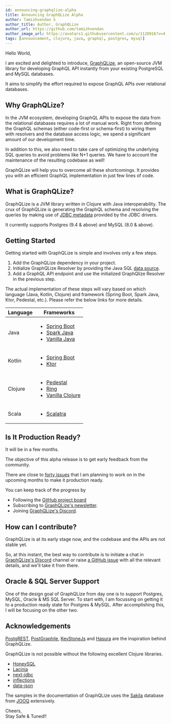 ```yaml
---
id: announcing-graphqlize-alpha
title: Announcing GraphQLize Alpha
author: Tamizhvendan S
author_title: Author, GraphQLize
author_url: https://github.com/tamizhvendan
author_image_url: https://avatars1.githubusercontent.com/u/1128916?v=4
tags: [announcement, clojure, java, graphql, postgres, mysql]
---
```


Hello World,

I am excited and delighted to introduce, [GraphQLize](https://www.graphqlize.org), an open-source JVM library for developing GraphQL API instantly from your existing PostgreSQL and MySQL databases.

It aims to simplify the effort required to expose GraphQL APIs over relational databases.

<!--truncate-->

## Why GraphQLize?

In the JVM ecosystem, developing GraphQL APIs to expose the data from the relational databases requires a lot of manual work. Right from defining the GraphQL schemas (either code-first or schema-first) to wiring them with resolvers and the database access logic, we spend a significant amount of our development time.

In addition to this, we also need to take care of optimizing the underlying SQL queries to avoid problems like N+1 queries. We have to account the maintenance of the resulting codebase as well!

GraphQLize will help you to overcome all these shortcomings. It provides you with an efficient GraphQL implementation in just few lines of code.

## What is GraphQLize?

GraphQLize is a JVM library written in Clojure with Java interoperability. The crux of GraphQLize is generating the GraphQL schema and resolving the queries by making use of [JDBC metadata](https://docs.oracle.com/javase/7/docs/api/java/sql/DatabaseMetaData.html) provided by the JDBC drivers.

It currently supports Postgres (9.4 & above) and MySQL (8.0 & above).

## Getting Started

Getting started with GraphQLize is simple and involves only a few steps.

1. Add the GraphQLize dependency in your project.
2. Initialize GraphQLize Resolver by providing the Java SQL [data source](https://docs.oracle.com/javase/7/docs/api/javax/sql/DataSource.html).
3. Add a GraphQL API endpoint and use the initialized GraphQlize Resolver in the previous step.

The actual implementation of these steps will vary based on which language (Java, Kotlin, Clojure) and framework (Spring Boot, Spark Java, Ktor, Pedestal, etc.). Please refer the below links for more details.

| Language | Frameworks                                                                                                                                                                                                                                                                                              |
| -------- | ------------------------------------------------------------------------------------------------------------------------------------------------------------------------------------------------------------------------------------------------------------------------------------------------------- |
| Java     | <ul><li><a href="http://graphqlize.org/docs/getting_started/java/springboot">Spring Boot</a></li><li><a href="http://graphqlize.org/docs/getting_started/java/sparkjava">Spark Java</a></li><li><a href="https://www.graphqlize.org/docs/getting_started/java/vanilla">Vanilla Java</a></li></ul>       |
| Kotlin   | <ul><li><a href="https://www.graphqlize.org/docs/getting_started/kotlin/springboot">Spring Boot</a></li><li><a href="https://www.graphqlize.org/docs/getting_started/kotlin/ktor">Ktor</a></li></ul>                                                                                                    |
| Clojure  | <ul><li><a href="https://www.graphqlize.org/docs/getting_started/clojure/pedestal">Pedestal</a></li><li><a href="https://www.graphqlize.org/docs/getting_started/clojure/ring">Ring</a></li><li><a href="https://www.graphqlize.org/docs/getting_started/clojure/vanilla">Vanilla Clojure</a></li></ul> |
| Scala    | <ul><li><a href="https://www.graphqlize.org/docs/getting_started/scala/scalatra">Scalatra</a></li></ul>                                                                                                                                                                                                 |

## Is It Production Ready?

It will be in a few months.

The objective of this alpha release is to get early feedback from the community.

There are close to [forty issues](https://github.com/graphqlize/graphqlize/issues?q=is%3Aissue+is%3Aopen+sort%3Acreated-asc) that I am planning to work on in the upcoming months to make it production ready.

You can keep track of the progress by

- Following the [GitHub project board](https://github.com/orgs/graphqlize/projects/1)
- Subscribing to [GraphQLize's newsletter](https://tinyletter.com/graphqlize-org).
- Joining [GraphQLize's Discord](https://discord.gg/akkdPqf).

## How can I contribute?

GraphQLize is at its early stage now, and the codebase and the APIs are not stable yet.

So, at this instant, the best way to contribute is to initiate a chat in [GraphQLize's Discord](https://discord.gg/akkdPqf) channel or raise [a GitHub issue](https://github.com/graphqlize/graphqlize/issues/new) with all the relevant details, and we'll take it from there.

## Oracle & SQL Server Support

One of the design goal of GraphQLize from day one is to support Postgres, MySQL, Oracle & MS SQL Server. To start with, I am focussing on getting it to a production ready state for Postgres & MySQL. After accomplishing this, I will be focusing on the other two.

## Acknowledgements

[PostgREST](http://postgrest.org), [PostGraphile](https://www.graphile.org/postgraphile/), [KeyStoneJs](https://www.keystonejs.com/) and [Hasura](https://hasura.io/) are the inspiration behind GraphQLize.

GraphQLize is not possible without the following excellent Clojure libraries.

- [HoneySQL](https://github.com/jkk/honeysql)
- [Lacinia](https://github.com/walmartlabs/lacinia)
- [next-jdbc](https://github.com/seancorfield/next-jdbc)
- [inflections](https://github.com/r0man/inflections-clj)
- [data-json](https://github.com/clojure/data.json)

The samples in the documentation of GraphQLize uses the [Sakila](https://www.jooq.org/sakila) database from [JOOQ](https://www.jooq.org) extensively.

Cheers,  
Stay Safe & Tuned!!
